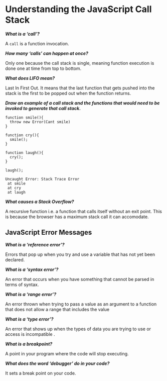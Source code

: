 # Understanding the JavaScript Call Stack

***What is a ‘call’?***

A ```call``` is a function invocation.

***How many ‘calls’ can happen at once?***

Only one because the call stack is single, meaning function execution is done one at time from top to bottom.

***What does LIFO mean?***

Last In First Out. It means that the last function that gets pushed into the stack is the first to be popped out when the function returns.

***Draw an example of a call stack and the functions that would need to be invoked to generate that call stack.***

```
function smile(){
  throw new Error(Cant smile)
}

function cry(){
  smile();
}

function laugh(){
  cry();
}

laugh();
```

```
Uncaught Error: Stack Trace Error
 at smile
 at cry
 at laugh
 ```
 
***What causes a Stack Overflow?***

A recursive function i.e. a function that calls itself without an exit point. This is because the browser has a maximum stack call it can accomodate.

## JavaScript Error Messages

***What is a ‘reference error’?***

Errors that pop up when you try and use a variable that has not yet been declared.

***What is a ‘syntax error’?***

An error that occurs when you have something that cannot be parsed in terms of syntax.

***What is a ‘range error’?***

An error thrown when trying to pass a value as an argument to a function that does not allow a range that includes the value

***What is a ‘type error’?***

An error that shows up when the types of data you are trying to use or access is incompatible .

***What is a breakpoint?***

A point in your program where the code will stop executing.

***What does the word ‘debugger’ do in your code?***

It sets a break point on your code.